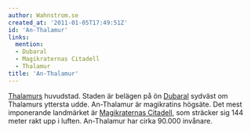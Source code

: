 ```yaml
---
author: Wahnstrom.se
created_at: '2011-01-05T17:49:51Z'
id: 'An-Thalamur'
links:
  mention:
  - Dubaral
  - Magikraternas Citadell
  - Thalamur
title: 'An-Thalamur'
---
```


[Thalamurs] huvudstad. Staden är belägen på ön [Dubaral] sydväst om Thalamurs yttersta udde.
An-Thalamur är magikratins högsäte. Det mest imponerande landmärket är [Magikraternas Citadell], som
sträcker sig 144 meter rakt upp i luften. An-Thalamur har cirka 90.000 invånare.

  [Thalamurs]: Thalamur
  [Dubaral]: Dubaral
  [Magikraternas Citadell]: Magikraternas_Citadell